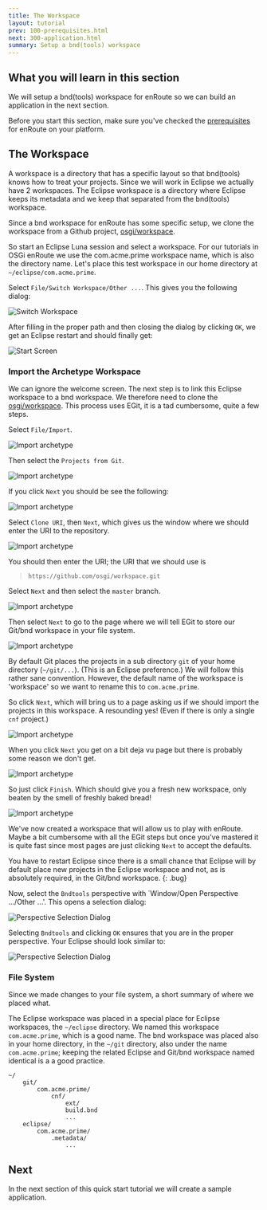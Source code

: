 ```yaml
---
title: The Workspace
layout: tutorial
prev: 100-prerequisites.html
next: 300-application.html
summary: Setup a bnd(tools) workspace
---
```


## What you will learn in this section
We will setup a bnd(tools) workspace for enRoute so we can build an application in the next section.

Before you start this section, make sure you've checked the [prerequisites](100-prerequisites.html) for enRoute on your platform. 

## The Workspace

A workspace is a directory that has a specific layout so that bnd(tools) knows how to treat your projects. Since we will work in Eclipse we actually have 2 workspaces. The Eclipse workspace is a directory where Eclipse keeps its metadata and we keep that separated from the bnd(tools) workspace.

Since a bnd workspace for enRoute has some specific setup, we clone the workspace from a Github project, [osgi/workspace](https://github.com/osgi/workspace). 

So start an Eclipse Luna session and select a workspace. For our tutorials in OSGi enRoute we use the com.acme.prime workspace name, which is also the directory name. Let's place this test workspace in our home directory at `~/eclipse/com.acme.prime`.

Select `File/Switch Workspace/Other ...`. This gives you the following dialog:

![Switch Workspace](/img/qs/qs-switch-0.png)

After filling in the proper path and then closing the dialog by clicking `OK`, we get an Eclipse restart and should finally get:

![Start Screen](/img/qs/qs-switch-1.png)

### Import the Archetype Workspace

We can ignore the welcome screen. The next step is to link this Eclipse workspace to a bnd workspace. We therefore need to clone the [osgi/workspace](https://github.com/osgi/workspace). This process uses EGit, it is a tad cumbersome, quite a few steps.

Select `File/Import`. 

![Import archetype](/img/qs/git-import-0.png)

Then select the `Projects from Git`. 

![Import archetype](/img/qs/git-import-1.png)

If you click `Next` you should be see the following:

![Import archetype](/img/qs/git-import-2.png)

Select `Clone URI`, then `Next`, which gives us the window where we should enter the URI to the repository. 

![Import archetype](/img/qs/git-import-3.png)

You should then enter the URI; the URI that we should use is

> `https://github.com/osgi/workspace.git`

Select `Next` and then select the `master` branch.

![Import archetype](/img/qs/git-import-4.png)

Then select `Next` to go to the page where we will tell EGit to store our Git/bnd workspace in your file system.

![Import archetype](/img/qs/git-import-5.png)

By default Git places the projects in a sub directory `git` of your home directory (`~/git/...`). (This is an Eclipse preference.) We will follow this rather sane convention. However, the default name of the workspace is 'workspace' so we want to rename this to `com.acme.prime`.

So click `Next`, which will bring us to a page asking us if we should import the projects in this workspace. A resounding yes! (Even if there is only a single `cnf` project.)

![Import archetype](/img/qs/git-import-6.png)

When you click `Next` you get on a bit deja vu page but there is probably some reason we don't get.

![Import archetype](/img/qs/git-import-7.png)


So just click `Finish`. Which should give you a fresh new workspace, only beaten by the smell of freshly baked bread!

![Import archetype](/img/qs/git-import-8.png)

We've now created a workspace that will allow us to play with enRoute. Maybe a bit cumbersome with all the EGit steps but once you've mastered it is quite fast since most pages are just clicking `Next` to accept the defaults.

You have to restart Eclipse since there is a small chance that Eclipse will by default place new projects in the Eclipse workspace and not, as is absolutely required, in the Git/bnd workspace.
{: .bug}

Now, select the `Bndtools` perspective with `Window/Open Perspective .../Other ...'. This opens a selection dialog:

![Perspective Selection Dialog](/img/qs/workspace-bndtools-0.png)

Selecting `Bndtools` and clicking `OK` ensures that you are in the proper perspective. Your Eclipse should look similar to:

![Perspective Selection Dialog](/img/qs/workspace-bndtools-1.png)


### File System

Since we made changes to your file system, a short summary of where we placed what.

The Eclipse workspace was placed in a special place for Eclipse workspaces, the `~/eclipse` directory. We named this workspace `com.acme.prime`, which is a good name. The bnd workspace was placed also in your home directory, in the `~/git` directory, also under the name `com.acme.prime`; keeping the related Eclipse and Git/bnd workspace named identical is a a good practice.

	~/
		git/
			com.acme.prime/
				cnf/
					ext/
					build.bnd
					...
		eclipse/
			com.acme.prime/
				.metadata/
					...


## Next

In the next section of this quick start tutorial we will create a sample application. 
